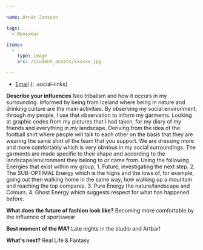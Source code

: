 ```yaml
---

name: Arnar Jonsson

tags:
  - Menswear

items:
  -
    type: image
    src: /student_assets/xxxxxx.jpg

---
```


* [Email](mailto:arnar.jonsson@network.rca.ac.uk)
{: .social-links}


**Describe your influences**
Neo tribalism and how it occurs in my surrounding. Informed by being from Iceland where being in nature and drinking culture are the main activities.
By observing my social environment, through my people, I use that observation to inform my garments.
Looking at graphic codes from my pictures that I had taken, for my diary of my friends and everything in my landscape. Deriving from the idea of the football shirt where people will talk to each other on the basis that they are wearing the same shirt of the team that you support.
We are dressing more and more comfortably which is very obvious in my social surroundings. The garments are made specific to their shape and according to the landscape/environment they belong to or came from. Using the following Energies that exist within my group, 1. Future, investigating the next step.  2. The SUB-OPTIMAL Energy which is the highs and the lows of, for example, going out then walking home in the same way, how walking up a mountain and reaching the top compares. 3. Pure Energy the nature/landscape and Colours. 4. Ghost Energy which suggests respect for what has happened before.

**What does the future of fashion look like?**
Becoming more comfortable by the influence of sportswear

**Best moment of the MA?**
Late nights in the studio and Artbar!

**What's next?**
Real Life & Fantasy
